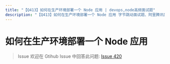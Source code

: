 ```yaml
---
title: "【Q413】如何在生产环境部署一个 Node 应用 | devops,node高频面试题"
description: "【Q413】如何在生产环境部署一个 Node 应用 字节跳动面试题、阿里腾讯面试题、美团小米面试题。"
---
```


# 如何在生产环境部署一个 Node 应用

> Issue
> 欢迎在 Gtihub Issue 中回答此问题: [Issue 420](https://github.com/shfshanyue/Daily-Question/issues/420)

